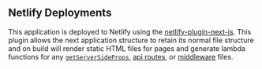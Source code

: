 Netlify Deployments
---

This application is deployed to Netlify using the [netlify-plugin-next-js](https://github.com/netlify/netlify-plugin-nextjs).
This plugin allows the next application structure to retain its normal file structure and
on build will render static HTML files for pages and generate lambda functions for any [`getServerSideProps`](https://nextjs.org/docs/basic-features/data-fetching#getserversideprops-server-side-rendering),
[api routes](https://nextjs.org/docs/api-routes/introduction), or [middleware](https://nextjs.org/docs/middleware) files.
